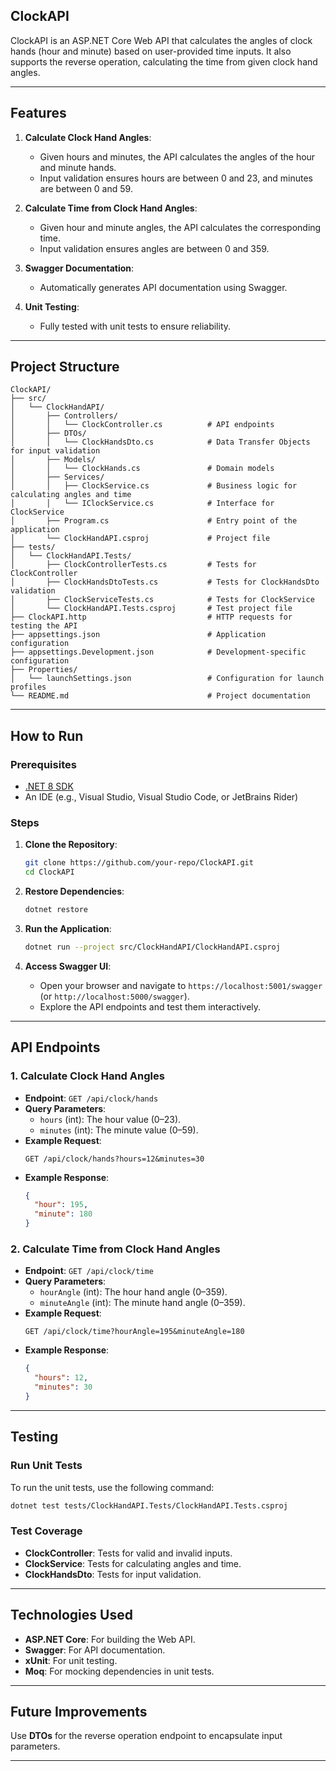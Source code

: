 ## **ClockAPI**

ClockAPI is an ASP.NET Core Web API that calculates the angles of clock hands (hour and minute) based on user-provided time inputs. It also supports the reverse operation, calculating the time from given clock hand angles.

---

## **Features**

1. **Calculate Clock Hand Angles**:
   - Given hours and minutes, the API calculates the angles of the hour and minute hands.
   - Input validation ensures hours are between 0 and 23, and minutes are between 0 and 59.

2. **Calculate Time from Clock Hand Angles**:
   - Given hour and minute angles, the API calculates the corresponding time.
   - Input validation ensures angles are between 0 and 359.

3. **Swagger Documentation**:
   - Automatically generates API documentation using Swagger.

4. **Unit Testing**:
   - Fully tested with unit tests to ensure reliability.

---

## **Project Structure**

```
ClockAPI/
├── src/
│   └── ClockHandAPI/
│       ├── Controllers/
│       │   └── ClockController.cs          # API endpoints
│       ├── DTOs/
│       │   └── ClockHandsDto.cs            # Data Transfer Objects for input validation
│       ├── Models/
│       │   └── ClockHands.cs               # Domain models
│       ├── Services/
│       │   ├── ClockService.cs             # Business logic for calculating angles and time
│       │   └── IClockService.cs            # Interface for ClockService
│       ├── Program.cs                      # Entry point of the application
│       └── ClockHandAPI.csproj             # Project file
├── tests/
│   └── ClockHandAPI.Tests/
│       ├── ClockControllerTests.cs         # Tests for ClockController
│       ├── ClockHandsDtoTests.cs           # Tests for ClockHandsDto validation
│       ├── ClockServiceTests.cs            # Tests for ClockService
│       └── ClockHandAPI.Tests.csproj       # Test project file
├── ClockAPI.http                           # HTTP requests for testing the API
├── appsettings.json                        # Application configuration
├── appsettings.Development.json            # Development-specific configuration
├── Properties/
│   └── launchSettings.json                 # Configuration for launch profiles
└── README.md                               # Project documentation
```

---

## **How to Run**

### **Prerequisites**
- [.NET 8 SDK](https://dotnet.microsoft.com/download/dotnet/8.0)
- An IDE (e.g., Visual Studio, Visual Studio Code, or JetBrains Rider)

### **Steps**
1. **Clone the Repository**:
   ```bash
   git clone https://github.com/your-repo/ClockAPI.git
   cd ClockAPI
   ```

2. **Restore Dependencies**:
   ```bash
   dotnet restore
   ```

3. **Run the Application**:
   ```bash
   dotnet run --project src/ClockHandAPI/ClockHandAPI.csproj
   ```

4. **Access Swagger UI**:
   - Open your browser and navigate to `https://localhost:5001/swagger` (or `http://localhost:5000/swagger`).
   - Explore the API endpoints and test them interactively.

---

## **API Endpoints**

### **1. Calculate Clock Hand Angles**
- **Endpoint**: `GET /api/clock/hands`
- **Query Parameters**:
  - `hours` (int): The hour value (0–23).
  - `minutes` (int): The minute value (0–59).
- **Example Request**:
  ```http
  GET /api/clock/hands?hours=12&minutes=30
  ```
- **Example Response**:
  ```json
  {
    "hour": 195,
    "minute": 180
  }
  ```

### **2. Calculate Time from Clock Hand Angles**
- **Endpoint**: `GET /api/clock/time`
- **Query Parameters**:
  - `hourAngle` (int): The hour hand angle (0–359).
  - `minuteAngle` (int): The minute hand angle (0–359).
- **Example Request**:
  ```http
  GET /api/clock/time?hourAngle=195&minuteAngle=180
  ```
- **Example Response**:
  ```json
  {
    "hours": 12,
    "minutes": 30
  }
  ```

---

## **Testing**

### **Run Unit Tests**
To run the unit tests, use the following command:
```bash
dotnet test tests/ClockHandAPI.Tests/ClockHandAPI.Tests.csproj
```

### **Test Coverage**
- **ClockController**: Tests for valid and invalid inputs.
- **ClockService**: Tests for calculating angles and time.
- **ClockHandsDto**: Tests for input validation.

---

## **Technologies Used**

- **ASP.NET Core**: For building the Web API.
- **Swagger**: For API documentation.
- **xUnit**: For unit testing.
- **Moq**: For mocking dependencies in unit tests.

---

## **Future Improvements**

Use **DTOs** for the reverse operation endpoint to encapsulate input parameters.

---

